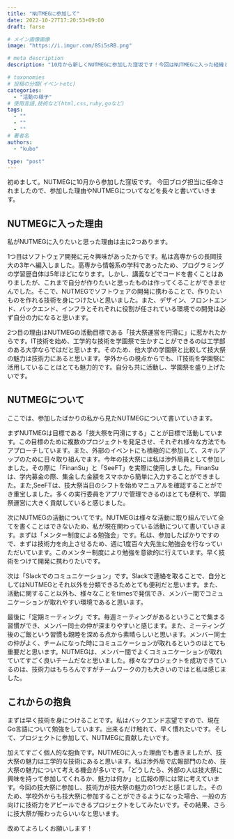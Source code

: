 ```yaml
---
title: "NUTMEGに参加して"
date: 2022-10-27T17:20:53+09:00
draft: farse

# メイン画像画像
image: "https://i.imgur.com/8Si5sRB.png"

# meta description
description: "10月から新しくNUTMEGに参加した窪坂です！今回はNUTMEGに入った経緯とNUTMEGについて書いていきます！"

# taxonomies
# 投稿の分類(イベントetc)
categories:
  - "活動の様子"
# 使用言語,技術など(html,css,ruby,goなど)
tags:
  - ""
  - ""
  - ""
# 著者名
authors:
  - "kubo"

type: "post"
---
```

初めまして。NUTMEGに10月から参加した窪坂です。
今回ブログ担当に任命されましたので、参加した理由やNUTMEGについてなどを長々と書いていきます。

## NUTMEGに入った理由

私がNUTMEGに入りたいと思った理由は主に2つあります。

1つ目はソフトウェア開発に元々興味があったからです。私は高専からの長岡技大の3年へ編入しました。高専から情報系の学科であったため、プログラミングの学習歴自体は5年ほどになります。しかし、講義などでコードを書くことはありましたが、これまで自分が作りたいと思ったものは作ってくることができませんでした。そこで、NUTMEGでソフトウェアの開発に携わることで、作りたいものを作れる技術を身につけたいと思いました。また、デザイン、フロントエンド、バックエンド、インフラとそれぞれに役割が任されている環境での開発は必ず自分の力になると思います。

2つ目の理由はNUTMEGの活動目標である「技大祭運営を円滑に」に惹かれたからです。IT技術を始め、工学的な技術を学園祭で生かすことができるのは工学部のある大学ならではだと思います。そのため、他大学の学園祭と比較して技大祭の魅力は技術力にあると思います。学外からの視点からでも、IT技術を学園祭に活用していることはとても魅力的です。自分も共に活動し、学園祭を盛り上げたいです。

## NUTMEGについて

ここでは、参加したばかりの私から見たNUTMEGについて書いていきます。

まずNUTMEGは目標である「技大祭を円滑にする」ことが目標で活動しています。この目標のために複数のプロジェクトを発足させ、それぞれ様々な方法でもアプローチしています。また、外部のイベントにも積極的に参加して、スキルアップのために日々取り組んでます。今年の技大祭には私は渉外局員として参加しました。その際に「FinanSu」と「SeeFT」を実際に使用しました。FinanSuは、学内募金の際、集金した金額をスマホから簡単に入力することができました。また,SeeFTは、技大祭当日のシフトを始めマニュアルを確認することができ重宝しました。多くの実行委員をアプリで管理できるのはとても便利で、学園祭運営に大きく貢献していると感じました。

次にNUTMEGの活動についてです。NUTMEGは様々な活動に取り組んでいて全てを書くことはできないため、私が現在関わっている活動について書いていきます。まずは「メンター制度による勉強会」です。私は、参加したばかりですので、まずは技術力を向上させるため、週に1度百々大先生に勉強会を行なっていただいています。このメンター制度により勉強を意欲的に行えています。早く技術をつけて開発に携わりたいです。

次は「Slackでのコミュニケーション」です。Slackで連絡を取ることで、自分としてはNUTMEGとそれ以外を分類できるためとても便利だと思います。また、活動に関すること以外も、様々なことをtimesで発信でき、メンバー間でコミュニケーションが取れやすい環境であると思います。

最後に「定期ミーティング」です。毎週ミーティングがあるということで集まる習慣ができ、メンバー同士の仲が深まりやすいと感じます。また、ミーティング後のご飯という習慣も親睦を深める点から素晴らしいと思います。メンバー同士の仲がよく、チームになった時にコミュニケーションが取れるというのはとても重要だと思います。NUTMEGは、メンバー間でよくコミュニケーションが取れていてすごく良いチームだなと思いました。様々なプロジェクトを成功できているのは、技術力はもちろんですがチームワークの力も大きいのではと私は感じました。

## これからの抱負

まずは早く技術を身につけることです。私はバックエンド志望ですので、現在Go言語について勉強をしています。出来るだけ触れて、早く慣れたいです。そして、プロジェクトに参加して、NUTMEGに貢献したいです。

加えてすごく個人的な抱負です。NUTMEGに入った理由でも書きましたが、技大祭の魅力は工学的な技術にあると思います。私は渉外局で広報部門のため、技大祭の魅力について考える機会が多いです。「どうしたら、外部の人は技大祭に興味を持って参加してくれるか、魅力は何か」と広報の際には常に考えています。今回の技大祭に参加し、技術力が技大祭の魅力の1つだと感じました。そのため、学校外からも技大祭に参加することができるようになった場合、一般の方向けに技術力をアピールできるプロジェクトをしてみたいです。その結果、さらに技大祭が賑わったらいいなと思います。

改めてよろしくお願いします！
